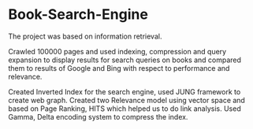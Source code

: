 # Book-Search-Engine
The project was based on information retrieval. 

Crawled 100000 pages and used indexing, compression and query expansion to display results for search queries on books and compared them to results of Google and Bing with respect to performance and relevance.

Created Inverted Index for the search engine, used JUNG framework to create web graph. Created two Relevance model using vector space and based on Page Ranking, HITS which helped us to do link analysis. 
Used Gamma, Delta encoding system to compress the index.

